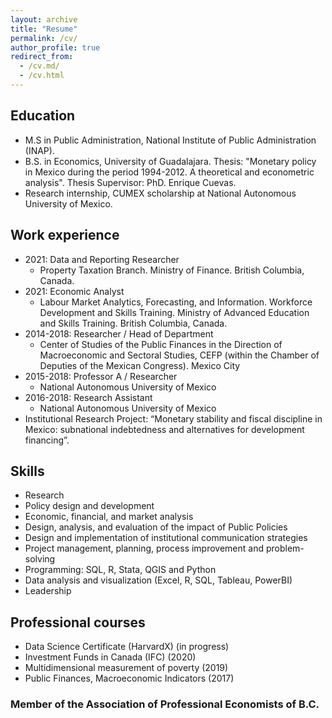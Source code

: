 ```yaml
---
layout: archive
title: "Resume"
permalink: /cv/
author_profile: true
redirect_from: 
  - /cv.md/
  - /cv.html
---
```



## Education

* M.S in Public Administration, National Institute of Public Administration (INAP).
* B.S. in Economics, University of Guadalajara. Thesis: "Monetary policy in Mexico during the period 1994-2012. A theoretical and econometric analysis". 
Thesis Supervisor: PhD. Enrique Cuevas.
* Research internship, CUMEX scholarship at National Autonomous University of Mexico. 

## Work experience

* 2021: Data and Reporting Researcher 
  * Property Taxation Branch. Ministry of Finance. British Columbia, Canada. 
* 2021: Economic Analyst
  * Labour Market Analytics, Forecasting, and Information. Workforce Development and Skills Training. Ministry of Advanced Education and Skills Training. British Columbia, Canada.
* 2014-2018: Researcher / Head of Department
  * Center of Studies of the Public Finances in the Direction of Macroeconomic and Sectoral Studies, CEFP (within the Chamber of Deputies of the Mexican Congress). Mexico City
* 2015-2018: Professor A / Researcher 
  * National Autonomous University of Mexico
* 2016-2018: Research Assistant 
  * National Autonomous University of Mexico
* Institutional Research Project: “Monetary stability and fiscal discipline in Mexico: subnational indebtedness and alternatives for development financing”. 


## Skills

* Research 
* Policy design and development
* Economic, financial, and market analysis
* Design, analysis, and evaluation of the impact of Public Policies
* Design and implementation of institutional communication strategies
* Project management, planning, process improvement and problem-solving
* Programming: SQL, R, Stata, QGIS and Python 
* Data analysis and visualization (Excel, R, SQL, Tableau, PowerBI)
* Leadership

## Professional courses

* Data Science Certificate (HarvardX) (in progress)
* Investment Funds in Canada (IFC) (2020)
* Multidimensional measurement of poverty (2019)
* Public Finances, Macroeconomic Indicators (2017)


### Member of the Association of Professional Economists of B.C.


